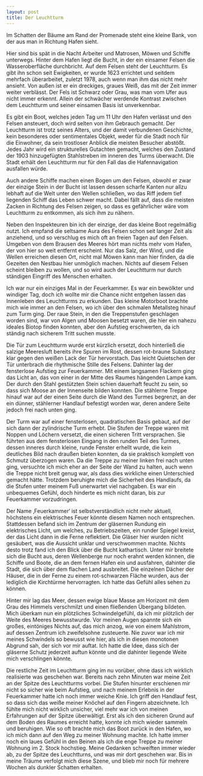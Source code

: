 ```yaml
---
layout: post
title: Der Leuchtturm
---
```


Im Schatten der Bäume am Rand der Promenade steht eine kleine Bank, von der aus man in Richtung Hafen sieht. 

Hier sind bis spät in die Nacht Arbeiter und Matrosen, Möwen und Schiffe unterwegs. Hinter dem Hafen liegt die Bucht, in der ein einsamer Felsen die Wasseroberfläche durchbricht. Auf dem Felsen steht der Leuchtturm. Es gibt ihn schon seit Ewigkeiten, er wurde 1623 errichtet und seitdem mehrfach überarbeitet, zuletzt 1978, auch wenn man ihm das nicht mehr ansieht. Von außen ist er ein dreckiges, graues Weiß, das mit der Zeit immer weiter verblässt. Der Fels ist Schwarz oder Grau, was man vom Ufer aus nicht immer erkennt. Allein der schwächer werdende Kontrast zwischen dem Leuchtturm und seiner einsamen Basis ist unverkennbar.

Es gibt ein Boot, welches jeden Tag um 11 Uhr den Hafen verlässt und den Felsen ansteuert, doch wird selten von ihm Gebrauch gemacht. Der Leuchtturm ist trotz seines Alters, und der damit verbundenen Geschichte, kein besonderes oder sentimentales Objekt, weder für die Stadt noch für die Einwohner, da sein trostloser Anblick die meisten Besucher abstößt. Jedes Jahr wird ein strukturelles Gutachten gemacht, welches den Zustand der 1903 hinzugefügten Stahlstreben im inneren des Turms überwacht. Die Stadt erhält den Leuchtturm nur für den Fall das die Hafennavigation ausfallen würde.

Auch andere Schiffe machen einen Bogen um den Felsen, obwohl er zwar der einzige Stein in der Bucht ist lassen dessen scharfe Kanten nur allzu lebhaft auf die Welt unter den Wellen schließen, wo das Riff jedem tief liegenden Schiff das Leben schwer macht. Dabei fällt auf, dass die meisten Zacken in Richtung des Felsen zeigen, so dass es gefährlicher wäre vom Leuchtturm zu entkommen, als sich ihm zu nähern.

Neben den Inspekteuren bin ich der einzige, der das kleine Boot regelmäßig nutzt. Ich empfand die seltsame Aura des Felsen schon seit langer Zeit als anziehend, und so verschlug es mich oft an freien Tagen auf den Felsen. Umgeben von dem Brausen des Meeres hört man nichts mehr vom Hafen, der von hier so weit entfernt erscheint. Nur das Salz, der Wind, und die Wellen erreichen diesen Ort, nicht mal Möwen kann man hier finden, da die Gezeiten den Nestbau hier unmöglich machen. Nichts auf diesem Felsen scheint bleiben zu wollen, und so wird auch der Leuchtturm nur durch ständigen Eingriff des Menschen erhalten.

Ich war nur ein einziges Mal in der Feuerkammer. Es war ein bewölkter und windiger Tag, doch ich wollte mir die Chance nicht entgehen lassen das Innenleben des Leuchtturms zu erkunden. Das kleine Motorboot brachte mich wie immer an den Felsen, wo ich über den schmalen Metallsteg hinauf zum Turm ging. Der raue Stein, in den die Treppenstufen geschlagen worden sind, war von Algen und Moosen besetzt waren, die hier ein nahezu ideales Biotop finden konnten, aber den Aufstieg erschwerten, da ich ständig nach sicherem Tritt suchen musste. 

Die Tür zum Leuchtturm wurde erst kürzlich ersetzt, doch hinterließ die salzige Meeresluft bereits ihre Spuren im Rost, dessen rot-braune Substanz klar gegen den weißen Lack der Tür hervorstach. Das leicht Quietschen der Tür unterbrach die rhythmische Stille des Felsens. Dahinter lag der fensterlose Aufstieg zur Feuerkammer. Mit einem langsamen Flackern ging das Licht an, das von einer in der Mitte des Raumes hängenden Lampe kam. Der durch den Stahl gestützten Stein schien dauerhaft feucht zu sein, so dass sich Moose an der Innenseite bilden konnten. Die stählerne Treppe hinauf war auf der einen Seite durch die Wand des Turmes begrenzt, an der ein dünner, stählerner Handlauf befestigt worden war, deren andere Seite jedoch frei nach unten ging.

Der Turm war auf einer fensterlosen, quadratischen Basis gebaut, auf der sich dann der zylindrische Turm erhebt. Die Stufen der Treppe waren mit Noppen und Löchern versetzt, die einen sicheren Tritt versprachen. Sie führten aus dem fensterlosen Eingang in den runden Teil des Turmes, dessen inneres durch kleine, runde Fenster erhellt wurde, die kein deutliches Bild nach draußen bieten konnten, da sie praktisch komplett von Schmutz überzogen waren. Da die Treppe zu meiner linken frei nach unten ging, versuchte ich mich eher an der Seite der Wand zu halten, auch wenn die Treppe nicht breit genug war, als dass dies wirkliche einen Unterschied gemacht hätte. Trotzdem beruhigte mich die Sicherheit des Handlaufs, da die Stufen unter meinem Fuß unerwartet viel nachgaben. Es war ein unbequemes Gefühl, doch hinderte es mich nicht daran, bis zur Feuerkammer vorzudringen.

Der Name ‚Feuerkammer‘ ist selbstverständlich nicht mehr aktuell, höchstens ein elektrisches Feuer könnte diesem Namen noch entsprechen. Stattdessen befand sich im Zentrum der gläsernen Rundung ein elektrisches Licht, um welches, zu Betriebszeiten, ein runder Spiegel kreist, der das Licht dann in die Ferne reflektiert. Die Gläser hier wurden nicht gesäubert, was die Aussicht unklar und verschwommen machte. Nichts desto trotz fand ich den Blick über die Bucht kathartisch. Unter mir breitete sich die Bucht aus, deren Wellenberge nur noch erahnt werden können, die Schiffe und Boote, die an dem fernen Hafen ein und ausfahren, dahinter die Stadt, die sich über dem flachen Land ausbreitet. Die einzelnen Dächer der Häuser, die in der Ferne zu einem rot-schwarzen Fläche wurden, aus der lediglich die Kirchtürme hervorragten. Ich hatte das Gefühl alles sehen zu können.

Hinter mir lag das Meer, dessen ewige blaue Masse am Horizont mit dem Grau des Himmels verschmilzt und einen fließenden Übergang bildeten. Mich überkam nun ein plötzliches Schwindelgefühl, da ich mir plötzlich der Weite des Meeres bewusstwurde. Vor meinen Augen spannte sich ein großes, eintöniges Nichts auf, das mich anzog, wie von einem Mahlstrom, auf dessen Zentrum ich zweifelsohne zusteuerte. Nie zuvor war ich mir meines Schwindels so bewusst wie hier, als ich in diesen monotonen Abgrund sah, der sich vor mir auftat. Ich hatte die Idee, dass sich der gläserne Schutz jederzeit auftun könnte und die dahinter liegende Weite mich verschlingen könnte. 

Die restliche Zeit im Leuchtturm ging im nu vorüber, ohne dass ich wirklich realisierte was geschehen war. Bereits nach zehn Minuten war meine Zeit an der Spitze des Leuchtturms vorbei. Die Stufen hinunter erschienen mir nicht so sicher wie beim Aufstieg, und nach meinem Erlebnis in der Feuerkammer hatte ich noch immer weiche Knie. Ich griff den Handlauf fest, so dass sich das weiße meiner Knöchel auf den Fingern abzeichnete. Ich fühlte mich nicht wirklich unsicher, viel mehr war ich von meinen Erfahrungen auf der Spitze überwältigt. Erst als ich den sicheren Grund auf dem Boden des Raumes erreicht hatte, konnte ich mich wieder sammeln und beruhigen.
Wie so oft brachte mich das Boot zurück in den Hafen, wo ich mich dann auf den Weg zu meiner Wohnung machte. Ich hatte immer noch ein laues Gefühl in den Beinen als ich die enge Treppe zu meiner Wohnung im 2. Stock hochstieg. Meine Gedanken schweiften immer wieder ab, zu der Spitze des Leuchtturns, und was mir dort geschehen war. Bis in meine Träume verfolgt mich diese Szene, und blieb mir noch für mehrere Wochen als dunkler Schatten erhalten. 
